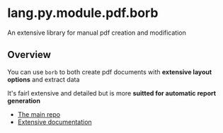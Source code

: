 # lang.py.module.pdf.borb

An extensive library for manual pdf creation and modification

## Overview

You can use `borb` to both create pdf documents with **extensive layout options**
and extract data

It's fairl extensive and detailed but is more **suitted for automatic report
generation**

- [The main repo](https://github.com/jorisschellekens/borb)
- [Extensive documentation](https://github.com/jorisschellekens/borb-examples)
